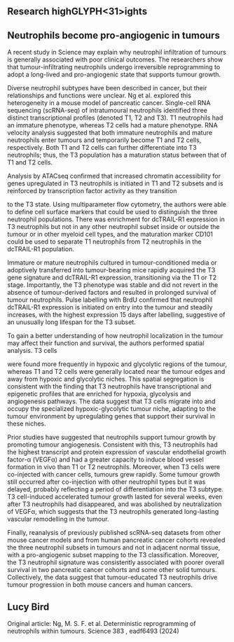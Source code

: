 ## Research highGLYPH&lt;31&gt;ights

## Neutrophils become pro-angiogenic in tumours

<!-- image -->

A recent study in Science may explain why neutrophil infiltration of tumours is generally associated with poor clinical outcomes. The researchers show that tumour-infiltrating neutrophils undergo irreversible reprogramming to adopt a long-lived and pro-angiogenic state that supports tumour growth.

Diverse neutrophil subtypes have been described in cancer, but their relationships and functions were unclear. Ng et al. explored this heterogeneity in a mouse model of pancreatic cancer. Single-cell RNA sequencing (scRNA-seq) of intratumoural neutrophils identified three distinct transcriptional profiles (denoted T1, T2 and T3). T1 neutrophils had an immature phenotype, whereas T2 cells had a mature phenotype. RNA velocity analysis suggested that both immature neutrophils and mature neutrophils enter tumours and temporarily become T1 and T2 cells, respectively. Both T1 and T2 cells can further differentiate into T3 neutrophils; thus, the T3 population has a maturation status between that of T1 and T2 cells.

Analysis by ATACseq confirmed that increased chromatin accessibility for genes upregulated in T3 neutrophils is initiated in T1 and T2 subsets and is reinforced by transcription factor activity as they transition

to the T3 state. Using multiparameter flow cytometry, the authors were able to define cell surface markers that could be used to distinguish the three neutrophil populations. There was enrichment for dcTRAIL-R1 expression in T3 neutrophils but not in any other neutrophil subset inside or outside the tumour or in other myeloid cell types, and the maturation marker CD101 could be used to separate T1 neutrophils from T2   neutrophils in the dcTRAIL-R1 population.

Immature or mature neutrophils cultured in tumour-conditioned media or adoptively transferred into tumour-bearing mice rapidly acquired the T3 gene signature and dcTRAIL-R1 expression, transitioning via the T1 or T2 stage. Importantly, the T3 phenotype was stable and did not revert in the absence of tumour-derived factors and resulted in prolonged survival of tumour neutrophils. Pulse labelling with BrdU confirmed that neutrophil dcTRAIL-R1 expression is initiated on entry into the tumour and steadily increases, with the highest expression 15 days after labelling, suggestive of an unusually long lifespan for the T3 subset.

To gain a better understanding of how neutrophil localization in the tumour may affect their function and survival, the authors performed spatial analysis. T3 cells

were found more frequently in hypoxic and glycolytic regions of the tumour, whereas T1 and T2 cells were generally located near the tumour edges and away from hypoxic and glycolytic niches. This spatial segregation is consistent with the finding that T3 neutrophils have transcriptional and epigenetic profiles that are enriched for hypoxia, glycolysis and angiogenesis pathways. The data suggest that T3 cells migrate into and occupy the specialized hypoxic-glycolytic tumour niche, adapting to the tumour environment by upregulating genes that support their survival in these niches.

Prior studies have suggested that neutrophils support tumour growth by promoting tumour angiogenesis. Consistent with this, T3 neutrophils had the highest transcript and protein expression of vascular endothelial growth factor-α (VEGFα) and had a greater capacity to induce blood vessel formation in vivo than T1 or T2 neutrophils. Moreover, when T3 cells were co-injected with cancer cells, tumours grew rapidly. Some tumour growth still occurred after co-injection with other neutrophil types but it was delayed, probably reflecting a period of differentiation into the T3 subtype. T3 cell-induced accelerated tumour growth lasted for several weeks, even after T3 neutrophils had disappeared, and was abolished by neutralization of VEGFα, which suggests that the T3 neutrophils generated long-lasting vascular remodelling in the tumour.

Finally, reanalysis of previously published scRNA-seq datasets from other mouse cancer models and from human pancreatic cancer cohorts revealed the three neutrophil subsets in tumours and not in adjacent normal tissue, with a pro-angiogenic subset mapping to the T3 classification. Moreover, the T3 neutrophil signature was consistently associated with poorer overall survival in two pancreatic cancer cohorts and some other solid tumours. Collectively, the data suggest that tumour-educated T3 neutrophils drive tumour progression in both mouse cancers and human cancers.

## Lucy Bird

Original article: Ng, M. S. F. et al. Deterministic reprogramming of neutrophils within tumours. Science 383 , eadf6493 (2024)